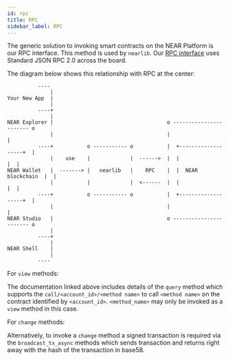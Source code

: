 ```yaml
---
id: rpc
title: RPC
sidebar_label: RPC
---
```


The generic solution to invoking smart contracts on the NEAR Platform is our RPC interface. This method is used by `nearlib`. Our [RPC interface](/docs/interaction/rpc) uses Standard JSON RPC 2.0 across the board.

The diagram below shows this relationship with RPC at the center:

```text
          ----
              |
Your New App  |
              |
          ----+
              |
NEAR Explorer |                                     o ----------------------- o
              |                                     |                         |
          ----+           o ----------- o           |  +-------------------+  |
              |    use    |             |  ------>  |  |                   |  |
NEAR Wallet   |  -------> |   nearlib   |    RPC    |  |  NEAR blockchain  |  |
              |           |             |  <------  |  |                   |  |
          ----+           o ----------- o           |  +-------------------+  |
              |                                     |                         |
NEAR Studio   |                                     o ----------------------- o
              |
          ----+
              |
NEAR Shell    |
              |
          ----
```


For `view` methods:

The documentation linked above includes details of the `query` method which supports the `call/<account_id>/<method name>` to call `<method name>` on the contract identified by `<account_id>`.  `<method_name>` may only be invoked as a `view` method in this case.

For `change` methods:

Alternatively, to invoke a `change` method a signed transaction is required via the `broadcast_tx_async` methods which sends transaction and returns right away with the hash of the transaction in base58.
